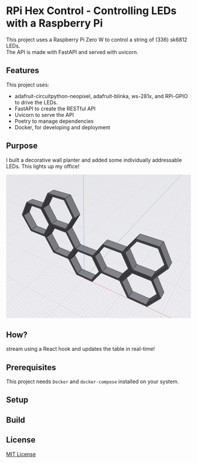 RPi Hex Control - Controlling LEDs with a Raspberry Pi
=============

This project uses a Raspberry Pi Zero W to control a string of (336) sk6812 LEDs.  
The API is made with FastAPI and served with uvicorn. 

## Features

This project uses:
- adafruit-circuitpython-neopixel, adafruit-blinka, ws-281x, and RPi-GPIO to drive the LEDs.
- FastAPI to create the RESTful API
- Uvicorn to serve the API 
- Poetry to manage dependencies
- Docker, for developing and deployment

## Purpose
I built a decorative wall planter and added some individually addressable LEDs.  This lights up my office!

![Shapr Hex Planter](image.jpeg)



## How?
stream using a React hook and updates the table in real-time!


## Prerequisites
This project needs `Docker` and `docker-compose` installed on your system.

## Setup

## Build

## License
[MIT License](https://opensource.org/licenses/MIT)
